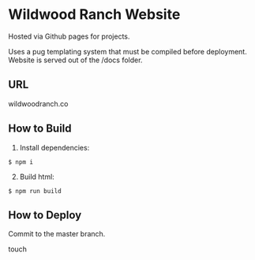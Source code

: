 # Wildwood Ranch Website

Hosted via Github pages for projects.

Uses a pug templating system that must be compiled before deployment. Website is served out of the /docs folder.

## URL

wildwoodranch.co

## How to Build

1. Install dependencies:

`$ npm i`

2. Build html:

`$ npm run build`

## How to Deploy

Commit to the master branch.

touch